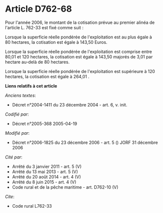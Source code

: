 # Article D762-68

Pour l'année 2006, le montant de la cotisation prévue au premier alinéa de l'article L. 762-33 est fixé comme suit :

Lorsque la superficie réelle pondérée de l'exploitation est au plus égale à 80 hectares, la cotisation est égale à 143,50
Euros.

Lorsque la superficie réelle pondérée de l'exploitation est comprise entre 80,01 et 120 hectares, la cotisation est égale à
143,50  majorés de 3,01  par hectare au-delà de 80 hectares.

Lorsque la superficie réelle pondérée de l'exploitation est supérieure à 120 hectares, la cotisation est égale à 264,01 .

**Liens relatifs à cet article**

_Anciens textes_:

  - Décret n°2004-1411 du 23 décembre 2004 - art. 6, v. init.

_Codifié par_:

  - Décret n°2005-368 2005-04-19

_Modifié par_:

  - Décret n°2006-1825 du 23 décembre 2006 - art. 5 () JORF 31 décembre 2006

_Cité par_:

  - Arrêté du 3 janvier 2011 - art. 5 (V)
  - Arrêté du 13 mai 2013 - art. 5 (V)
  - Arrêté du 20 août 2014 - art. 4 (V)
  - Arrêté du 8 juin 2015 - art. 4 (V)
  - Code rural et de la pêche maritime - art. D762-10 (V)

_Cite_:

  - Code rural L762-33
